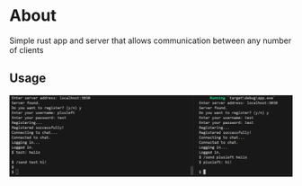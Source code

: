 # About

Simple rust app and server that allows communication between any number of clients

## Usage

![Alt text](screenshot.png)